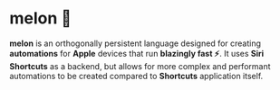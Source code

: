 # melon 🍉

**melon** is an orthogonally persistent language designed for creating **automations** for **Apple** devices that run **blazingly fast ⚡**. It uses **Siri Shortcuts** as a backend, but allows for more complex and performant automations to be created compared to **Shortcuts** application itself.

